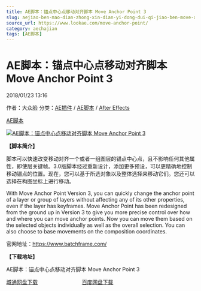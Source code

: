 ```yaml
---
title: AE脚本：锚点中心点移动对齐脚本 Move Anchor Point 3
slug: aejiao-ben-mao-dian-zhong-xin-dian-yi-dong-dui-qi-jiao-ben-move-anchor-point-3
source_url: https://www.lookae.com/move-anchor-point/
category: aechajian
tags: [AE脚本]
---
```

# AE脚本：锚点中心点移动对齐脚本 Move Anchor Point 3

2018/01/23 13:16

作者：大众脸
分类：[AE插件](https://www.lookae.com/after-effects/aechajian/) / [AE脚本](https://www.lookae.com/after-effects/aescripts/) / [After Effects](https://www.lookae.com/after-effects/)

[AE脚本](https://www.lookae.com/tag/ae%e8%84%9a%e6%9c%ac/)

[![AE脚本：锚点中心点移动对齐脚本 Move Anchor Point 3](https://www.lookae.com/wp-content/uploads/2018/01/Move-Anchor-Point-3.jpg "AE脚本：锚点中心点移动对齐脚本 Move Anchor Point 3-LookAE.com")](https://www.lookae.com/wp-content/uploads/2018/01/Move-Anchor-Point-3.jpg)

**【脚本简介】**

脚本可以快速改变移动对齐一个或者一组图层的锚点中心点，且不影响任何其他属性，即使层关键帧。3.0版脚本经过重新设计，添加更多预设，可以更精确地控制移动锚点的位置。现在，您可以基于所选对象以及整体选择来移动它们。您还可以选择在构图坐标上进行移动。

With Move Anchor Point Version 3, you can quickly change the anchor point of a layer or group of layers without affecting any of its other properties, even if the layer has keyframes. Move Anchor Point has been redesigned from the ground up in Version 3 to give you more precise control over how and where you can move anchor points. Now you can move them based on the selected objects individually as well as the overall selection. You can also choose to base movements on the composition coordinates.

官网地址：https://www.batchframe.com/

**【下载地址】**

AE脚本：锚点中心点移动对齐脚本 Move Anchor Point 3

[城通网盘下载](https://lookae.ctfile.com/fs/680462-234739458)                              [百度网盘下载](https://pan.baidu.com/s/1eT9loL8)
